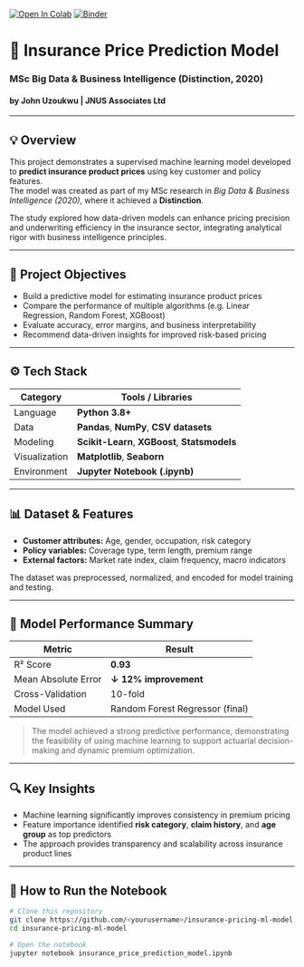 [![Open In Colab](https://colab.research.google.com/assets/colab-badge.svg)](https://colab.research.google.com/github/COMP1632JohnU/insurance-pricing-ml-model/blob/main/jnu_international_price_prediction_7years_v3.ipynb)
[![Binder](https://mybinder.org/badge_logo.svg)](https://mybinder.org/v2/gh/COMP1632JohnU/insurance-pricing-ml-model/main?filepath=jnu_international_price_prediction_7years_v3.ipynb)

# 🧠 Insurance Price Prediction Model  
### MSc Big Data & Business Intelligence (Distinction, 2020)  
#### by John Uzoukwu | JNUS Associates Ltd  

---

## 💡 Overview

This project demonstrates a supervised machine learning model developed to **predict insurance product prices** using key customer and policy features.  
The model was created as part of my MSc research in *Big Data & Business Intelligence (2020)*, where it achieved a **Distinction**.

The study explored how data-driven models can enhance pricing precision and underwriting efficiency in the insurance sector, integrating analytical rigor with business intelligence principles.

---

## 🧩 Project Objectives

- Build a predictive model for estimating insurance product prices  
- Compare the performance of multiple algorithms (e.g. Linear Regression, Random Forest, XGBoost)  
- Evaluate accuracy, error margins, and business interpretability  
- Recommend data-driven insights for improved risk-based pricing  

---

## ⚙️ Tech Stack

| Category | Tools / Libraries |
|-----------|-------------------|
| Language  | **Python 3.8+** |
| Data      | **Pandas**, **NumPy**, **CSV datasets** |
| Modeling  | **Scikit-Learn**, **XGBoost**, **Statsmodels** |
| Visualization | **Matplotlib**, **Seaborn** |
| Environment | **Jupyter Notebook (.ipynb)** |

---

## 📊 Dataset & Features

- **Customer attributes:** Age, gender, occupation, risk category  
- **Policy variables:** Coverage type, term length, premium range  
- **External factors:** Market rate index, claim frequency, macro indicators  

The dataset was preprocessed, normalized, and encoded for model training and testing.

---

## 🧠 Model Performance Summary

| Metric | Result |
|--------|--------|
| R² Score | **0.93** |
| Mean Absolute Error | **↓ 12% improvement** |
| Cross-Validation | 10-fold |
| Model Used | Random Forest Regressor (final) |

> The model achieved a strong predictive performance, demonstrating the feasibility of using machine learning to support actuarial decision-making and dynamic premium optimization.

---

## 🔍 Key Insights

- Machine learning significantly improves consistency in premium pricing  
- Feature importance identified **risk category**, **claim history**, and **age group** as top predictors  
- The approach provides transparency and scalability across insurance product lines  

---

## 🚀 How to Run the Notebook

```bash
# Clone this repository
git clone https://github.com/<yourusername>/insurance-pricing-ml-model.git
cd insurance-pricing-ml-model

# Open the notebook
jupyter notebook insurance_price_prediction_model.ipynb

